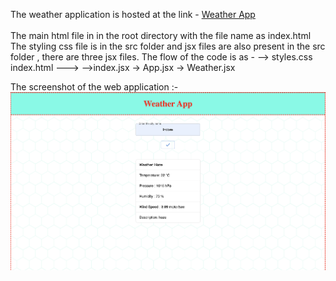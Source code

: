 The weather application is hosted at the link - [Weather App](https://abhinavpatel271.github.io/codeX_weatherApp/)</br>  
The main html file in in the root directory with the file name as index.html
The styling css file is in the src folder and jsx files are also present in the src folder , there are three jsx files.
The flow of the code is as - 
               --> styles.css
index.html ---> 
               -->index.jsx -> App.jsx -> Weather.jsx

The screenshot of the web application :-
<img src="screenshot.png" />
             

 

